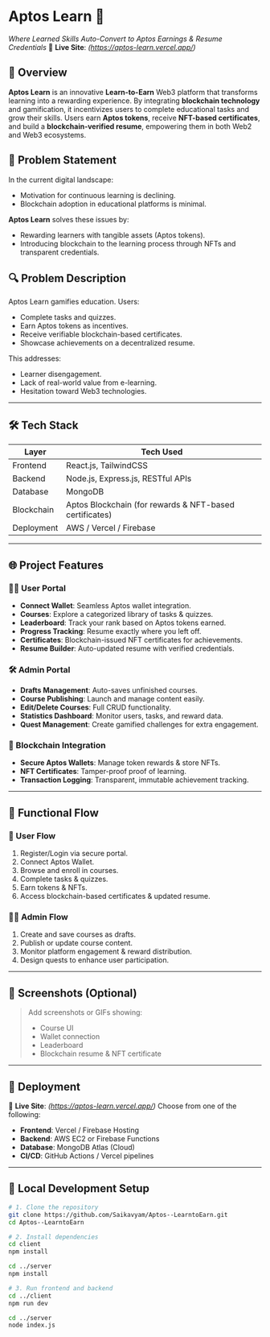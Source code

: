 # Aptos Learn 🚀  
*Where Learned Skills Auto-Convert to Aptos Earnings & Resume Credentials*
🔗 **Live Site**: *(https://aptos-learn.vercel.app/)*
## 🧩 Overview

**Aptos Learn** is an innovative **Learn-to-Earn** Web3 platform that transforms learning into a rewarding experience. By integrating **blockchain technology** and gamification, it incentivizes users to complete educational tasks and grow their skills. Users earn **Aptos tokens**, receive **NFT-based certificates**, and build a **blockchain-verified resume**, empowering them in both Web2 and Web3 ecosystems.

## 🧠 Problem Statement

In the current digital landscape:
- Motivation for continuous learning is declining.
- Blockchain adoption in educational platforms is minimal.

**Aptos Learn** solves these issues by:
- Rewarding learners with tangible assets (Aptos tokens).
- Introducing blockchain to the learning process through NFTs and transparent credentials.

## 🔍 Problem Description

Aptos Learn gamifies education. Users:
- Complete tasks and quizzes.
- Earn Aptos tokens as incentives.
- Receive verifiable blockchain-based certificates.
- Showcase achievements on a decentralized resume.

This addresses:
- Learner disengagement.
- Lack of real-world value from e-learning.
- Hesitation toward Web3 technologies.

---

## 🛠 Tech Stack

| Layer         | Tech Used                                             |
|---------------|--------------------------------------------------------|
| Frontend      | React.js, TailwindCSS                                  |
| Backend       | Node.js, Express.js, RESTful APIs                      |
| Database      | MongoDB                                                |
| Blockchain    | Aptos Blockchain (for rewards & NFT-based certificates)|
| Deployment    | AWS / Vercel / Firebase                                |

---

## 🌐 Project Features

### 👩‍🎓 User Portal
- **Connect Wallet**: Seamless Aptos wallet integration.
- **Courses**: Explore a categorized library of tasks & quizzes.
- **Leaderboard**: Track your rank based on Aptos tokens earned.
- **Progress Tracking**: Resume exactly where you left off.
- **Certificates**: Blockchain-issued NFT certificates for achievements.
- **Resume Builder**: Auto-updated resume with verified credentials.

### 🛠 Admin Portal
- **Drafts Management**: Auto-saves unfinished courses.
- **Course Publishing**: Launch and manage content easily.
- **Edit/Delete Courses**: Full CRUD functionality.
- **Statistics Dashboard**: Monitor users, tasks, and reward data.
- **Quest Management**: Create gamified challenges for extra engagement.

### 🔗 Blockchain Integration
- **Secure Aptos Wallets**: Manage token rewards & store NFTs.
- **NFT Certificates**: Tamper-proof proof of learning.
- **Transaction Logging**: Transparent, immutable achievement tracking.

---

## 🔁 Functional Flow

### 👤 User Flow
1. Register/Login via secure portal.
2. Connect Aptos Wallet.
3. Browse and enroll in courses.
4. Complete tasks & quizzes.
5. Earn tokens & NFTs.
6. Access blockchain-based certificates & updated resume.

### 👨‍💼 Admin Flow
1. Create and save courses as drafts.
2. Publish or update course content.
3. Monitor platform engagement & reward distribution.
4. Design quests to enhance user participation.

---

## 📸 Screenshots (Optional)

> Add screenshots or GIFs showing:
> - Course UI
> - Wallet connection
> - Leaderboard
> - Blockchain resume & NFT certificate

---

## 🚀 Deployment
🔗 **Live Site**: *(https://aptos-learn.vercel.app/)*
Choose from one of the following:
- **Frontend**: Vercel / Firebase Hosting
- **Backend**: AWS EC2 or Firebase Functions
- **Database**: MongoDB Atlas (Cloud)
- **CI/CD**: GitHub Actions / Vercel pipelines

---

## 🧪 Local Development Setup

```bash
# 1. Clone the repository
git clone https://github.com/Saikavyam/Aptos--LearntoEarn.git
cd Aptos--LearntoEarn

# 2. Install dependencies
cd client
npm install

cd ../server
npm install

# 3. Run frontend and backend
cd ../client
npm run dev

cd ../server
node index.js

